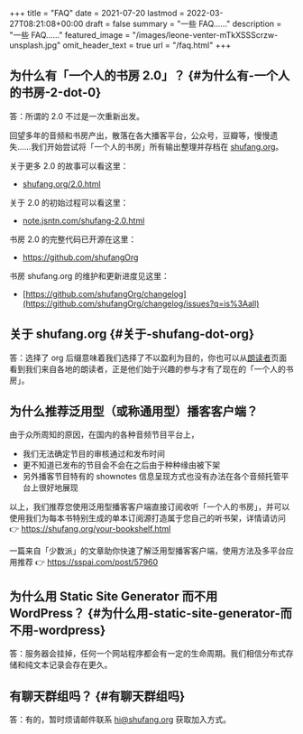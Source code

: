 +++
title = "FAQ"
date = 2021-07-20
lastmod = 2022-03-27T08:21:08+00:00
draft = false
summary = "一些 FAQ......"
description = "一些 FAQ......"
featured_image = "/images/leone-venter-mTkXSSScrzw-unsplash.jpg"
omit_header_text = true
url = "/faq.html"
+++

## 为什么有「一个人的书房 2.0」？ {#为什么有-一个人的书房-2-dot-0}

答：所谓的 2.0 不过是一次重新出发。

回望多年的音频和书房产出，散落在各大播客平台，公众号，豆瓣等，慢慢遗失……我们开始尝试将「一个人的书房」所有输出整理并存档在 [shufang.org](https://shufang.org)。

关于更多 2.0 的故事可以看这里：

-   [shufang.org/2.0.html](https://shufang.org/2.0.html)

关于 2.0 的初始过程可以看这里：

-   [note.jsntn.com/shufang-2.0.html](https://note.jsntn.com/shufang-2.0.html)

书房 2.0 的完整代码已开源在这里：

-   <https://github.com/shufangOrg>

书房 shufang.org 的维护和更新进度见这里：

-   [https://github.com/shufangOrg/changelog](https://github.com/shufangOrg/changelog/issues?q=is%3Aall)


## 关于 shufang.org {#关于-shufang-dot-org}

答：选择了 org 后缀意味着我们选择了不以盈利为目的，你也可以从[朗读者](https://shufang.org/readers.html)页面看到我们来自各地的朗读者，正是他们始于兴趣的参与才有了现在的「一个人的书房」。


## 为什么推荐泛用型（或称通用型）播客客户端？

由于众所周知的原因，在国内的各种音频节目平台上，

- 我们无法确定节目的审核通过和发布时间
- 更不知道已发布的节目会不会在之后由于种种缘由被下架
- 另外播客节目特有的 shownotes 信息呈现方式也没有办法在各个音频托管平台上很好地展现

以上，我们推荐您使用泛用型播客客户端直接订阅收听「一个人的书房」，并可以使用我们为每本书特别生成的单本订阅源打造属于您自己的听书架，详情请访问 👉 https://shufang.org/your-bookshelf.html

一篇来自「少数派」的文章助你快速了解泛用型播客客户端，使用方法及多平台应用推荐 👉 https://sspai.com/post/57960


## 为什么用 Static Site Generator 而不用 WordPress？ {#为什么用-static-site-generator-而不用-wordpress}

答：服务器会挂掉，任何一个网站程序都会有一定的生命周期。我们相信分布式存储和纯文本记录会存在更久。


## 有聊天群组吗？ {#有聊天群组吗}

答：有的，暂时烦请邮件联系 hi@shufang.org 获取加入方式。
